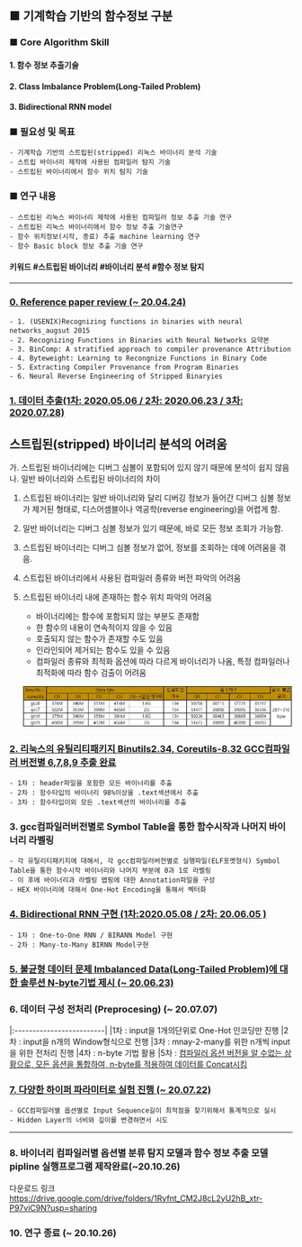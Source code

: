 ## ■ 기계학습 기반의 함수정보 구분 

### ■ Core Algorithm Skill
#### 1. 함수 정보 추출기술
#### 2. Class Imbalance Problem(Long-Tailed Problem)
#### 3. Bidirectional RNN model


### ■ 필요성 및 목표
    - 기계학습 기반의 스트립된(stripped) 리눅스 바이너리 분석 기술
    - 스트립 바이너리 제작에 사용된 컴파일러 탐지 기술
    - 스트립된 바이너리에서 함수 위치 탐지 기술

### ■ 연구 내용
    - 스트립된 리눅스 바이너리 제작에 사용된 컴파일러 정보 추출 기술 연구
    - 스트립된 리눅스 바이너리에서 함수 정보 추출 기술연구
    - 함수 위치정보(시작, 종료) 추출 machine learning 연구
    - 함수 Basic block 정보 추출 기술 연구

#### 키워드 #스트립된 바이너리 #바이너리 분석 #함수 정보 탐지
<hr>

### [0. Reference paper review (~ 20.04.24)](https://github.com/justin95214/Extraction-Function-Info-Stripped-Binaries-using-BiRNN/tree/master/Reference)
    - 1. (USENIX)Recognizing functions in binaries with neural networks_augsut 2015 
    - 2. Recognizing Functions in Binaries with Neural Networks 요약본
    - 3. BinComp: A stratified approach to compiler provenance Attribution
    - 4. Byteweight: Learning to Recongnize Functions in Binary Code
    - 5. Extracting Compiler Provenance from Program Binaries
    - 6. Neural Reverse Engineering of Stripped Binaryies
    
### [1. 데이터 추출(1차: 2020.05.06 / 2차: 2020.06.23 / 3차: 2020.07.28)](https://github.com/justin95214/Extraction-Function-Info-Stripped-Binaries-using-BiRNN/tree/master/Extraction%20Data)

## **스트립된(stripped) 바이너리 분석의 어려움**

가. 스트립된 바이너리에는 디버그 심볼이 포함되어 있지 않기 때문에 분석이 쉽지 않음
나. 일반 바이너리와 스트립된 바이너리의 차이

1. 스트립된 바이너리는 일반 바이너리와 달리 디버깅 정보가 들어간 디버그 심볼 정보가 제거된 형태로, 디스어셈블이나 역공학(reverse engineering)을 어렵게 함.
2. 일반 바이너리는 디버그 심볼 정보가 있기 때문에, 바로 모든 정보 조회가 가능함.
3. 스트립된 바이너리는 디버그 심볼 정보가 없어, 정보를 조회하는 데에 어려움을 겪음.
4. 스트립된 바이너리에서 사용된 컴파일러 종류와 버전 파악의 어려움
5. 스트립된 바이너리 내에 존재하는 함수 위치 파악의 어려움
    - 바이너리에는 함수에 포함되지 않는 부분도 존재함
    - 한 함수의 내용이 연속적이지 않을 수 있음
    - 호출되지 않는 함수가 존재할 수도 있음
    - 인라인되어 제거되는 함수도 있을 수 있음
    - 컴파일러 종류와 최적화 옵션에 따라 다르게 바이너리가 나옴, 특정 컴파일러나 최적화에 따라 함수 검출이 어려움

    ![Untitled.png](https://github.com/justin95214/Extraction-Function-Info-Stripped-Binaries-using-BiRNN/blob/master/Extraction_img/Untitled.png)


### [2. 리눅스의 유틸리티패키지 Binutils2.34, Coreutils-8.32 GCC컴파일러 버전별 6,7,8,9 추출 완료](https://github.com/justin95214/Extraction-Function-Info-Stripped-Binaries-using-BiRNN/tree/master/Extraction%20Data)
    - 1차 : header파일을 포함한 모든 바이너리를 추출
    - 2차 : 함수타입의 바이너리 98%이상을 .text섹션에서 추출
    - 3차 : 함수타입이외 모든 .text섹션의 바이너리를 추출
    
### 3. gcc컴파일러버전별로 Symbol Table을 통한 함수시작과 나머지 바이너리 라벨링
    - 각 유틸리티패키지에 대해서, 각 gcc컴파일러버전별로 실행파일(ELF포멧형식) Symbol Table을 통한 함수시작 바이너리와 나머지 부분에 0과 1로 라벨링
    - 이 후에 바이너리과 라벨링 맵핑에 대한 Annotation파일을 구성
    - HEX 바이너리에 대해서 One-Hot Encoding을 통해서 벡터화
    

### [4. Bidirectional RNN 구현 (1차:2020.05.08 / 2차: 20.06.05 )](https://github.com/justin95214/Extraction-Function-Info-Stripped-Binaries-using-BiRNN/tree/master/Model)
    - 1차 : One-to-One RNN / BIRANN Model 구현
    - 2차 : Many-to-Many BIRNN Model구현

### [5. 불균형 데이터 문제 Imbalanced Data(Long-Tailed Problem)에 대한 솔루션 N-byte기법 제시  (~ 20.06.23)](https://github.com/justin95214/Extraction-Function-Info-Stripped-Binaries-using-BiRNN/tree/master/Model)
  
### 6. 데이터 구성 전처리 (Preprocesing) (~ 20.07.07)

|:-------------------------|
|1차 : input을 1개의단위로 One-Hot 인코딩만 진행
|2차 : input을 n개의 Window형식으로 전행
|3차 : mnay-2-many를 위한 n개씩 input을 위한 전처리 진행
|4차 : n-byte 기법 활용
|5차 : [컴파일러 옵션 버전을 알 수없는 상황으로, 모든 옵션을 통합하여, n-byte를 적용하여 데이터를 Concat시킴](https://github.com/justin95214/Extraction-Function-Info-Stripped-Binaries-using-BiRNN/tree/master/Extraction%20Data/concat_binary_data)
        
### [7. 다양한 하이퍼 파라미터로 실험 진행 (~ 20.07.22)](https://github.com/justin95214/Extraction-Function-Info-Stripped-Binaries-using-BiRNN/tree/master/Document)
    - GCC컴파일러별 옵션별로 Input Sequence길이 최적점을 찾기위해서 통계적으로 실시
    - Hidden Layer의 너비와 깊이를 변경하면서 시도
     
<hr>

### 8. 바이너리 컴파일러별 옵션별 분류 탐지 모델과 함수 정보 추출 모델 pipline 실행프로그램 제작완료(~20.10.26) 
다운로드 링크
https://drive.google.com/drive/folders/1Ryfnt_CM2J8cL2yU2hB_xtr-P97viC9N?usp=sharing

### 10.  연구 종료 (~ 20.10.26)
  

